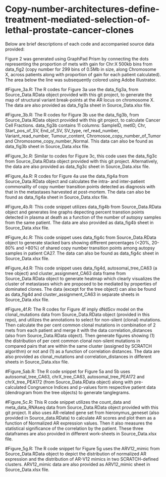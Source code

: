 # Copy-number-architectures-define-treatment-mediated-selection-of-lethal-prostate-cancer-clones

Below are brief descriptions of each code and accompanied source data provided:


Figure 2 was generated using GraphPad Prism by connecting the dots representing the proportion of mets with gain for Chr:X 500kb bins from data_fig2 (copy number for 299 bins of 0.5Mb in size, along Chromosome X, across patients along with proportion of gain for each patient calculated). The area below the line was subsequently colored using Adobe Illustrator.

#Figure_3a.R:
The R codes for Figure 3a use the data_fig3a, from Source_Data.RData object provided with this git project, to generate the map of structural variant break-points at the AR locus on chromosome X. The data are also provided as data_fig3a sheet in Source_Data.xlsx file. 

#Figure_3b.R:
The R codes for Figure 3b use the data_fig3b, from Source_Data.RData object provided with this git project, to calculate Cancer Cell Fractions. data_fig3b contains 11 columns: SampleID, metID, Chr, Start_pos_of_SV, End_of_SV, SV_type, ref_read_number, Variant_read_number, Tumour_content, Chromosoe_copy_number_of_Tumor and Chromosome_copy_number_Normal. This data can also be found as data_fig3b sheet in Source_Data.xlsx file.

#Figure_3c.R:
Similar to codes for Figure 3c, this code uses the data_fig3c from Source_Data.RData object provided with this git project.  Alternatively, the data are also provided as data_fig3c sheet in Source_Data.xlsx file.

#Figure_4a.R:
R codes for Figure 4a use the data_fig4a from Source_Data.RData object and calculates the intra- and inter-patient commonality of copy number transition points detected as diagnosis with that in the metastases harvested at post-mortem. The data can also be found as data_fig4a sheet in Source_Data.xlsx file.

#Figure_4b.R:
This code snippet utilizes data_fig4b from Source_Data.RData object and generates line graphs depecting percent transtion points detected in plasma at death as a function of the number of autopsy samples from the same patient. The data are also provided as data_fig4b sheet in Source_Data.xlsx file.

#Figure_4c.R:
This code snippet uses data_fig4c from Source_Data.RData object to generate stacked bars showing different percentages (<20%, 20-80% and >80%) of shared copy number transition points among autopsy samples in patient CA27. The data can also be found as data_fig4c sheet in Source_Data.xlsx file.


#Figure_4d.R:
This code snippet uses data_fig4d, autosomal_tree_CA63 (a tree object) and cluster_assignment_CA63 data frame from Source_Data.RData object to generate heatmap which clearly visualizes the cluster of metastases which are proposed to be mediated by properties of dominated clones. The data (except for the tree object) can also be found as data_fig4d and cluster_assignment_CA63 in separate sheets in Source_Data.xlsx file.


#Figure_4f.R:
The R codes for Figure 4f imply dNdScv model on the clonal_mutations data from Source_Data.RData object (provided in this repo), and utilizes the annotations to select for non-silent (clonal) mutations. Then calculate the per cent common clonal mutations in combination of 2 mets from each patient and merge it with the data correlation_distances (also from Source_Data.RData object). Then generate figures showing (1) the distribution of per cent common clonal non-silent mutations in compared pairs that are within the same cluster (assigned by SCRATCH algorithm) or not and (1) as a function of correlation distances. The data are also provided as clonal_mutations and correlation_distances in different sheets in Source_Data.xlsx file.

#Figure_5ab.R:
The R code snippet for Figure 5a and 5b uses autosomal_tree_CA63, chrX_tree_CA63, autosomal_tree_PEA172 and chrX_tree_PEA172 (from Source_Data.RData object) along with pre-calculated Congruence Indices and p-values form respective patient data (dendrogram from the tree objects) to generate tanglegrams.

#Figure_5c.R:
This R code snippet utilizes the count_data and meta_data_RNAseq data from Source_Data.RData object provided with this git project. It also uses AR-related gene set from hieronymus_geneset (also provided in Source_data.RData) to calculate AR scores and plot them as a function of Normalized AR expression values. Then it also measures the statistical significance of the correlation by the patient. These three dataframes are also provided in different work-sheets in Source_Data.xlsx file.

#Figure_5g.R:
The R code snippet for Figure 5g uses the ARV12_mimic from Source_Data.RData object to depict the distribution of normalized AR expression and the distribution of AR-V12 mimics in two SCRATCH-defined clusters. ARV12_mimic data are also provided as  ARV12_mimic sheet in Source_Data.xlsx file.





